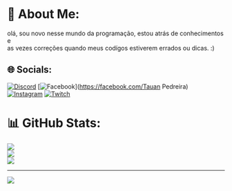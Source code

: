 # 💫 About Me:
olá, sou novo nesse mundo da programação, estou atrás de conhecimentos e <br>as vezes correções quando meus codígos estiverem errados ou dicas. :)


## 🌐 Socials:
[![Discord](https://img.shields.io/badge/Discord-%237289DA.svg?logo=discord&logoColor=white)](https://discord.gg/Tauan#5350) [![Facebook](https://img.shields.io/badge/Facebook-%231877F2.svg?logo=Facebook&logoColor=white)](https://facebook.com/Tauan Pedreira) [![Instagram](https://img.shields.io/badge/Instagram-%23E4405F.svg?logo=Instagram&logoColor=white)](https://instagram.com/tauanpedreira) [![Twitch](https://img.shields.io/badge/Twitch-%239146FF.svg?logo=Twitch&logoColor=white)](https://twitch.tv/tauanpedreira) 
# 📊 GitHub Stats:
![](https://github-readme-stats.vercel.app/api?username=Tauanpedreira&theme=radical&hide_border=false&include_all_commits=false&count_private=false)<br/>
![](https://github-readme-streak-stats.herokuapp.com/?user=Tauanpedreira&theme=radical&hide_border=false)<br/>
![](https://github-readme-stats.vercel.app/api/top-langs/?username=Tauanpedreira&theme=radical&hide_border=false&include_all_commits=false&count_private=false&layout=compact)

---
[![](https://visitcount.itsvg.in/api?id=Tauanpedreira&icon=0&color=0)](https://visitcount.itsvg.in)

<!-- Proudly created with GPRM ( https://gprm.itsvg.in ) -->